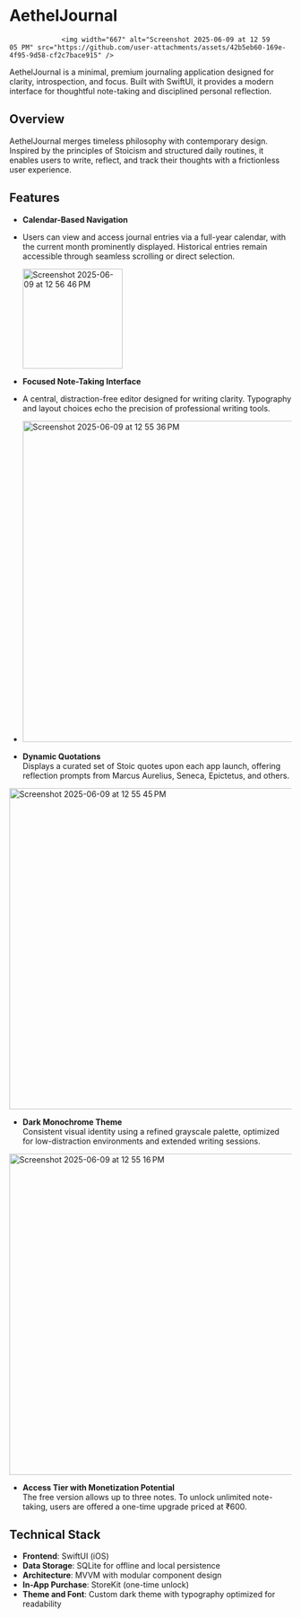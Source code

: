 # AethelJournal
                 <img width="667" alt="Screenshot 2025-06-09 at 12 59 05 PM" src="https://github.com/user-attachments/assets/42b5eb60-169e-4f95-9d58-cf2c7bace915" />

AethelJournal is a minimal, premium journaling application
designed for clarity, introspection, and focus. Built with SwiftUI, it provides a modern interface for thoughtful note-taking and disciplined personal reflection.

## Overview

AethelJournal merges timeless philosophy with contemporary design. Inspired by the principles of Stoicism and structured daily routines, it enables users to write, reflect, and track their thoughts with a frictionless user experience.

## Features

- **Calendar-Based Navigation**

- Users can view and access journal entries via a full-year calendar, with the current month prominently displayed. Historical entries remain accessible through seamless scrolling or direct selection.

  <img width="178" alt="Screenshot 2025-06-09 at 12 56 46 PM" src="https://github.com/user-attachments/assets/3ec5e926-454b-43a8-a5c4-663bdd8478de" />

- **Focused Note-Taking Interface**
-  A central, distraction-free editor designed for writing clarity. Typography and layout choices echo the precision of professional writing tools.
-  <img width="572" alt="Screenshot 2025-06-09 at 12 55 36 PM" src="https://github.com/user-attachments/assets/82b744ea-091a-46c8-9c0f-ffd5204640ce" />

- **Dynamic Quotations**  
  Displays a curated set of Stoic quotes upon each app launch, offering reflection prompts from Marcus Aurelius, Seneca, Epictetus, and others.
<img width="572" alt="Screenshot 2025-06-09 at 12 55 45 PM" src="https://github.com/user-attachments/assets/b57c551e-4754-413a-8ece-ebbc7c0ee1fc" />


- **Dark Monochrome Theme**  
  Consistent visual identity using a refined grayscale palette, optimized for low-distraction environments and extended writing sessions.
<img width="572" alt="Screenshot 2025-06-09 at 12 55 16 PM" src="https://github.com/user-attachments/assets/c6199d8d-55f6-4b1d-a583-2898411ee978" />

- **Access Tier with Monetization Potential**  
  The free version allows up to three notes. To unlock unlimited note-taking, users are offered a one-time upgrade priced at ₹600.


## Technical Stack

- **Frontend**: SwiftUI (iOS)
- **Data Storage**: SQLite for offline and local persistence
- **Architecture**: MVVM with modular component design
- **In-App Purchase**: StoreKit (one-time unlock)
- **Theme and Font**: Custom dark theme with typography optimized for readability

